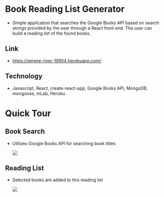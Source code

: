 # Book Reading List Generator

- Simple application that searches the Google Books API based on search strings provided by the user through a React front end. The user can build a reading list of the found books.

## Link

- https://serene-river-19904.herokuapp.com/

## Technology

- Javascript, React, create-react-app, Google Books API, MongoDB, mongoose, mLab, Heroku

# Quick Tour

## Book Search

- Utilizes Google Books API for searching book titles

  ![](screenshots/booksearch.JPG)

## Reading List

- Selected books are added to this reading list

  ![](screenshots/readinglist.JPG)
